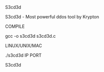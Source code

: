S3cd3d

S3cd3d - Most powerful ddos tool by Krypton

COMPILE

gcc -o s3cd3d s3cd3d.c

LINUX/UNIX/MAC

./s3cd3d IP PORT

S3cd3d
